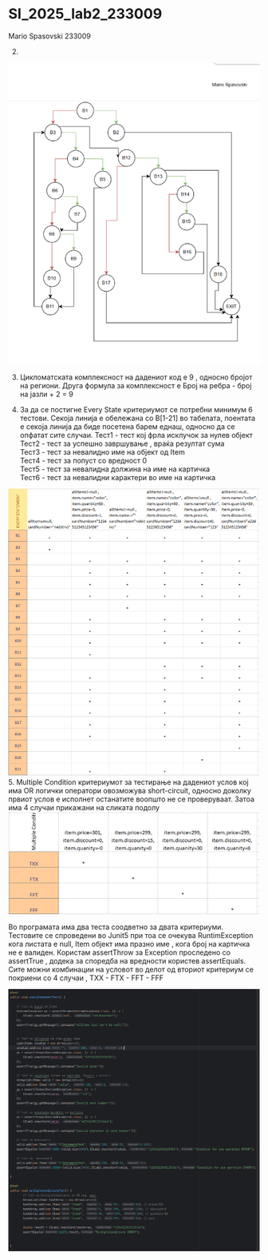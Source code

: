 # SI_2025_lab2_233009
Mario Spasovski 233009

2.
 ![CFG DIAGRAM](img/CFG_233009.png)

3. Цикломатската комплексност на дадениот код е 9 , односно бројот на региони.
   Друга формула за комплексност е Број на ребра - број на јазли + 2 = 9

4. За да се постигне Every State критериумот се потребни минимум 6 тестови.
Секоја линија е обележана со B[1-21] во табелата, поентата е секоја линија
да биде посетена барем еднаш, односно да се опфатат сите случаи.
Тест1 - тест кој фрла исклучок за нулев објект </br>
Тест2 - тест за успешно завршување , враќа резултат сума </br>
Тест3 - тест за невалидно име на објект oд Item </br>
Тест4 - тест за попуст со вредност 0 </br>
Тест5 - тест за невалидна должина на име на картичка </br>
Тест6 - тест за невалидни карактери во име на картичка </br>

 ![EVERY-STATEMENT](img/every_statement.png)
</br>
5. Multiple Condition критериумот за тестирање на дадениот услов кој има
 OR логички оператори овозможува short-circuit, односно доколку првиот услов
е исполнет останатите воопшто не се проверуваат. Затоа има 4 случаи прикажани
на сликата подолу
</br>
![MULTIPLE_CONDITION](img/multiple_conditions.png) </br> 


Во програмата има два теста соодветно за двата критериуми. </br>
Тестовите се спроведени во Junit5 при тоа се очекува RuntimException кога 
листата е null, Item објект има празно име , кога број на картичка не е валиден.
Користам assertThrow за Exception проследено со assertTrue , додека за споредба
на вредности користев assertEquals.
Сите можни комбинации на условот во делот од вториот критериум се покриени
со 4 случаи , TXX - FTX - FFT - FFF

![CODE_PHOTO](img/code_screenshot.png)

